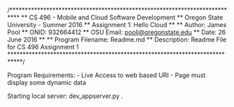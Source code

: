 /***************************************************************************
** 			CS 496 - Mobile and Cloud Software Development
**				Oregon State University - Summer 2016
**						Assignment 1: Hello Cloud
**
** Author: James Pool
** ONID: 932664412
** OSU Email: poolj@oregonstate.edu
** Date: 26 June 2016
**
** Program Filename: Readme.md
** Description: Readme File for CS 496 Assignment 1
****************************************************************************/

Program Requirements:
	- Live Access to web based URI
	- Page must display some dynamic data
	
Starting local server:
	dev_appserver.py .